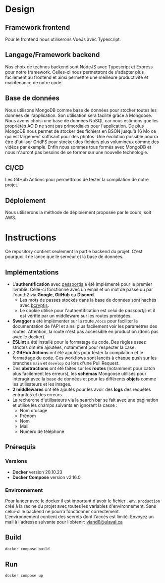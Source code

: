 # Design

## Framework frontend
Pour le frontend nous utiliserons VueJs avec Typescript.

## Langage/Framework backend
Nos choix de technos backend sont NodeJS avec Typescript et Express pour notre framework. Celles-ci nous permettront de s'adapter plus facilement au frontend et ainsi permettre une meilleure productivité et maintenance de notre code.

## Base de données
Nous utilisons MongoDB comme base de données pour stocker toutes les données de l'application. Son utilisation sera facilité grâce à Mongoose. Nous avons choisi une base de données NoSQL car nous estimons que les propriétés ACID ne sont pas primordiales pour l'application. De plus MongoDB nous permet de stocker des fichiers en BSON jusqu'à 16 Mo ce qui est largement suffisant pour des photos. Une évolution possible pourra être d'utiliser GridFS pour stocker des fichiers plus volumineux comme des vidéos par exemple.
Enfin nous sommes tous formés avec MongoDB et nous n'auront pas besoins de se former sur une nouvelle technologie.

## CI/CD
Les GitHub Actions pour permettrons de tester la compilation de notre projet.

## Déploiement
Nous utiliserons la méthode de déploiement proposée par le cours, soit AWS.

# Instructions
Ce repository contient seulement la partie backend du projet. C'est pourquoi il ne lance que le serveur et la base de données.

## Implémentations
- L'**authentification** avec [passportjs](https://www.passportjs.org/) a été implémenté pour le premier livrable. Celle-ci fonctionne avec un email et un mot de passe ou par l'oauth2 via **Google**, **GitHub** ou **Discord**.
    - Les mots de passes stockés dans la base de données sont hachés avec [bcryptjs](https://www.npmjs.com/package/bcryptjs).
    - Le cookie utilisé pour l'authentification est celui de *passportjs* et il est vérifié par un middleware sur les routes protégées.
- **Swagger** a été implémenter sur la route `/docs` pour faciliter la documentation de l'API et ainsi plus facilement voir les paramètres des routes. Attention, la route n'est pas accessible en production (donc pas avec le docker).
- **ESLint** a été installé pour le formatage du code. Des règles assez strictes ont été ajoutées, notamment pour respecter la case.
- 2 **GitHub Actions** ont été ajoutés pour tester la compilation et le formattage du code. Ces workflows sont lancés à chaque push sur les branches `main` et `develop` ou lors d'une Pull Request.
- Des **abstractions** ont été faites sur les **routes** (notamment pour catch plus facilement les erreurs), les **schémas** Mongoose utilisés pour intéragir avec la base de données et pour les différents **objets** comme les utilisateurs et les images.
- **2 middlewares** ont été ajoutés pour les avoir des **logs** des requêtes entrantes et des erreurs.
- La recherche d'utilisateurs via la search bar se fait avec une pagination et utilise les champs suivants en ignorant la casse :
    - Nom d'usage
    - Prénom
    - Nom
    - Mail
    - Numéro de téléphone


## Prérequis
### Versions
- **Docker** version 20.10.23
- **Docker Compose** version v2.16.0

### Environnement
Pour lancer avec le docker il est important d'avoir le fichier `.env.production` créé à la racine du projet avec toutes les variables d'environnement. Sans celui-ci le backend ne pourra fonctionner correctement.  
L'environnement contient des secrets dont l'accès est limité. Envoyez un mail à l'adresse suivante pour l'obtenir: [viand6@ulaval.ca](mailto:viand6@ulaval.ca)

## Build
```bash
docker compose build
```

## Run
```bash
docker compose up
```